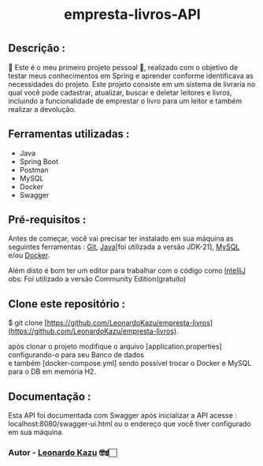<h1 align="center">empresta-livros-API <h1/>
  
## Descrição :   
🎉 Este é o meu primeiro projeto pessoal 🎉, realizado com o objetivo de testar meus conhecimentos em Spring e aprender conforme identificava as necessidades do projeto. Este projeto consiste em um sistema de livraria no qual você pode cadastrar, atualizar, buscar e deletar leitores e livros, incluindo a funcionalidade de emprestar o livro para um leitor e também realizar a devolução.

## Ferramentas utilizadas :
* Java
* Spring Boot
* Postman
* MySQL
* Docker
* Swagger

## Pré-requisitos : 
  Antes de começar, você vai precisar ter instalado em sua máquina as seguintes ferramentas :
  [Git](https://git-scm.com), [Java](https://www.java.com/pt-BR/)[foi utilizada a versão JDK-21], [MySQL](https://www.mysql.com/downloads/) e/ou [Docker](https://www.docker.com/products/docker-desktop/). 

  Além disto é bom ter um editor para trabalhar com o código como [IntelliJ](https://www.jetbrains.com/idea/download/?section=windows) obs: Foi utilizado a versão Community Edition(gratuito)
## Clone este repositório :
$ git clone [https://github.com/LeonardoKazu/empresta-livros](https://github.com/LeonardoKazu/empresta-livros).

após clonar o projeto modifique o arquivo [application.properties] configurando-o para seu Banco de dados 
<br>e também [docker-compose.yml] sendo possivel trocar o Docker e MySQL para o DB em memória H2.

## Documentação : 
Esta API foi documentada com Swagger após inicializar a API acesse : localhost:8080/swagger-ui.html ou o endereço que você tiver configurado em sua máquina.

### Autor - [Leonardo Kazu](https://github.com/LeonardoKazu) 🤓☝🏻
